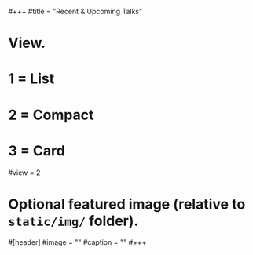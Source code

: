 #+++
#title = "Recent & Upcoming Talks"

# View.
#   1 = List
#   2 = Compact
#   3 = Card
#view = 2

# Optional featured image (relative to `static/img/` folder).
#[header]
#image = ""
#caption = ""
#+++
